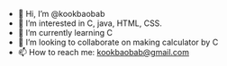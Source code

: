 - 👋 Hi, I’m @kookbaobab
- 👀 I’m interested in C, java, HTML, CSS.
- 🌱 I’m currently learning C
- 💞️ I’m looking to collaborate on making calculator by C
- 📫 How to reach me: kookbaobab@gmail.com

<!---
kookbaobab/kookbaobab is a ✨ special ✨ repository because its `README.md` (this file) appears on your GitHub profile.
You can click the Preview link to take a look at your changes.
--->

